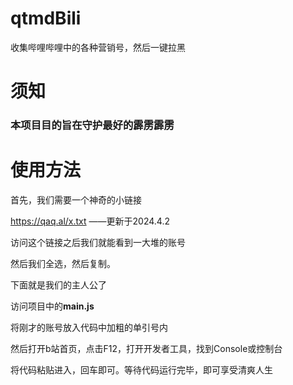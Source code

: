 # qtmdBili
收集哔哩哔哩中的各种营销号，然后一键拉黑

# 须知
### 本项目目的旨在守护最好的霹雳霹雳

# 使用方法
首先，我们需要一个神奇的小链接

https://qaq.al/x.txt ——更新于2024.4.2

访问这个链接之后我们就能看到一大堆的账号

然后我们全选，然后复制。

下面就是我们的主人公了

访问项目中的**main.js**

将刚才的账号放入代码中加粗的单引号内

然后打开b站首页，点击F12，打开开发者工具，找到Console或控制台

将代码粘贴进入，回车即可。等待代码运行完毕，即可享受清爽人生
